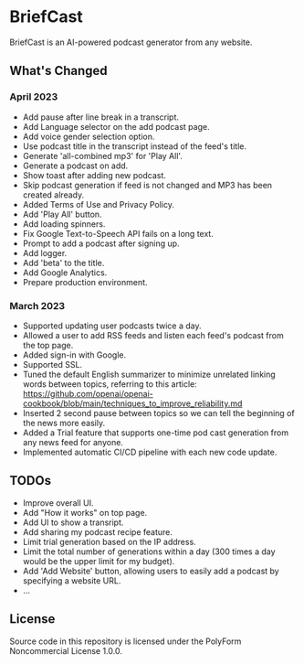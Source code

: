 # BriefCast

BriefCast is an AI-powered podcast generator from any website.

## What's Changed

### April 2023

- Add pause after line break in a transcript.
- Add Language selector on the add podcast page.
- Add voice gender selection option.
- Use podcast title in the transcript instead of the feed's title.
- Generate 'all-combined mp3' for 'Play All'.
- Generate a podcast on add.
- Show toast after adding new podcast.
- Skip podcast generation if feed is not changed and MP3 has been created already.
- Added Terms of Use and Privacy Policy.
- Add 'Play All' button.
- Add loading spinners.
- Fix Google Text-to-Speech API fails on a long text.
- Prompt to add a podcast after signing up.
- Add logger.
- Add 'beta' to the title.
- Add Google Analytics.
- Prepare production environment.


### March 2023

- Supported updating user podcasts twice a day.
- Allowed a user to add RSS feeds and listen each feed's podcast from the top page.
- Added sign-in with Google.
- Supported SSL.
- Tuned the default English summarizer to minimize unrelated linking words between topics, referring to this article: https://github.com/openai/openai-cookbook/blob/main/techniques_to_improve_reliability.md
- Inserted 2 second pause between topics so we can tell the beginning of the news more easily.
- Added a Trial feature that supports one-time pod cast generation from any news feed for anyone.
- Implemented automatic CI/CD pipeline with each new code update.

## TODOs

- Improve overall UI.
- Add "How it works" on top page.
- Add UI to show a transript.
- Add sharing my podcast recipe feature.
- Limit trial generation based on the IP address.
- Limit the total number of generations within a day (300 times a day would be the upper limit for my budget).
- Add 'Add Website' button, allowing users to easily add a podcast by specifying a website URL.
- ...

## License

Source code in this repository is licensed under the PolyForm Noncommercial License 1.0.0.
